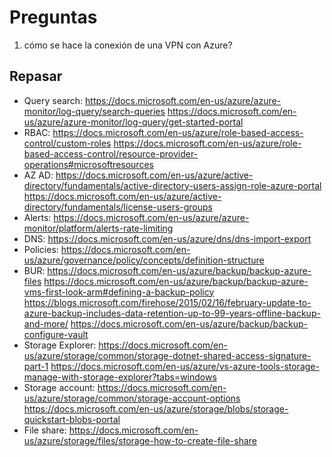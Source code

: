 # Preguntas

1. cómo se hace la conexión de una VPN con Azure?

## Repasar

- Query search: <https://docs.microsoft.com/en-us/azure/azure-monitor/log-query/search-queries> <https://docs.microsoft.com/en-us/azure/azure-monitor/log-query/get-started-portal>
- RBAC: <https://docs.microsoft.com/en-us/azure/role-based-access-control/custom-roles> <https://docs.microsoft.com/en-us/azure/role-based-access-control/resource-provider-operations#microsoftresources>
- AZ AD: <https://docs.microsoft.com/en-us/azure/active-directory/fundamentals/active-directory-users-assign-role-azure-portal> <https://docs.microsoft.com/en-us/azure/active-directory/fundamentals/license-users-groups>
- Alerts: <https://docs.microsoft.com/en-us/azure/azure-monitor/platform/alerts-rate-limiting>
- DNS: <https://docs.microsoft.com/en-us/azure/dns/dns-import-export>
- Policies: <https://docs.microsoft.com/en-us/azure/governance/policy/concepts/definition-structure>
- BUR: <https://docs.microsoft.com/en-us/azure/backup/backup-azure-files> <https://docs.microsoft.com/en-us/azure/backup/backup-azure-vms-first-look-arm#defining-a-backup-policy> <https://blogs.microsoft.com/firehose/2015/02/16/february-update-to-azure-backup-includes-data-retention-up-to-99-years-offline-backup-and-more/> <https://docs.microsoft.com/en-us/azure/backup/backup-configure-vault>
- Storage Explorer: <https://docs.microsoft.com/en-us/azure/storage/common/storage-dotnet-shared-access-signature-part-1> <https://docs.microsoft.com/en-us/azure/vs-azure-tools-storage-manage-with-storage-explorer?tabs=windows>
- Storage account: <https://docs.microsoft.com/en-us/azure/storage/common/storage-account-options> <https://docs.microsoft.com/en-us/azure/storage/blobs/storage-quickstart-blobs-portal>
- File share: <https://docs.microsoft.com/en-us/azure/storage/files/storage-how-to-create-file-share>


